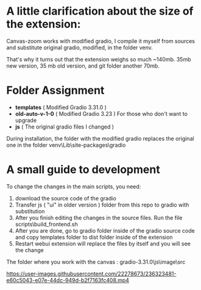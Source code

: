 # A little clarification about the size of the extension:

Canvas-zoom works with modified gradio, I compile it myself from sources and substitute original gradio, modified, in the folder venv. 

That's why it turns out that the extension weighs so much ~140mb.
35mb new version, 35 mb old version, and git folder another 70mb. 

# Folder Assignment
- **templates** ( Modified Gradio 3.31.0 )
- **old-auto-v-1-0** ( Modified Gradio 3.23 )  For those who don't want to upgrade
- **js** ( The original gradio files I changed )

During installation, the folder with the modified gradio replaces the original one in the folder venv\Lib\site-packages\gradio

# A small guide to development

To change the changes in the main scripts, you need:
1) download the source code of the gradio
2) Transfer js ( "ui" in older version ) folder from this repo to gradio with substitution
3) After you finish editing the changes in the source files. Run the file
scripts\build_frontend.sh
4) After you are done, go to gradio folder inside of the gradio source code and copy templates folder to dist folder inside of the extension
5) Restart webui extension will replace the files by itself and you will see the change

The folder where you work with the canvas : gradio-3.31.0\js\image\src

https://user-images.githubusercontent.com/22278673/236323481-e60c5043-e07e-44dc-949d-b2f7163fc408.mp4

